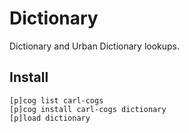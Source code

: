 # Dictionary

Dictionary and Urban Dictionary lookups.

## Install

```
[p]cog list carl-cogs
[p]cog install carl-cogs dictionary
[p]load dictionary
```
